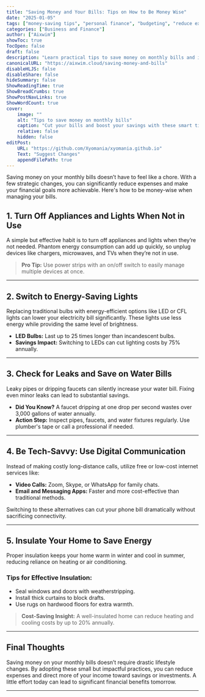 ```yaml
---
title: "Saving Money and Your Bills: Tips on How to Be Money Wise"
date: "2025-01-05"
tags: ["money-saving tips", "personal finance", "budgeting", "reduce expenses", "energy-saving tips"]
categories: ["Business and Finance"]
author: ["Aixwim"]
showToc: true
TocOpen: false
draft: false
description: "Learn practical tips to save money on monthly bills and improve your financial well-being. From energy-saving hacks to smart home practices, start saving today!"
canonicalURL: "https://aixwim.cloud/saving-money-and-bills"
disableHLJS: false
disableShare: false
hideSummary: false
ShowReadingTime: true
ShowBreadCrumbs: true
ShowPostNavLinks: true
ShowWordCount: true
cover:
    image: ""
    alt: "Tips to save money on monthly bills"
    caption: "Cut your bills and boost your savings with these smart tips."
    relative: false
    hidden: false
editPost:
    URL: "https://github.com/Xyomania/xyomania.github.io"
    Text: "Suggest Changes"
    appendFilePath: true
---
```


Saving money on your monthly bills doesn’t have to feel like a chore. With a few strategic changes, you can significantly reduce expenses and make your financial goals more achievable. Here's how to be money-wise when managing your bills.

## 1. **Turn Off Appliances and Lights When Not in Use**

A simple but effective habit is to turn off appliances and lights when they’re not needed. Phantom energy consumption can add up quickly, so unplug devices like chargers, microwaves, and TVs when they’re not in use. 

> **Pro Tip:** Use power strips with an on/off switch to easily manage multiple devices at once.

---

## 2. **Switch to Energy-Saving Lights**

Replacing traditional bulbs with energy-efficient options like LED or CFL lights can lower your electricity bill significantly. These lights use less energy while providing the same level of brightness.

- **LED Bulbs:** Last up to 25 times longer than incandescent bulbs.
- **Savings Impact:** Switching to LEDs can cut lighting costs by 75% annually.

---

## 3. **Check for Leaks and Save on Water Bills**

Leaky pipes or dripping faucets can silently increase your water bill. Fixing even minor leaks can lead to substantial savings.

- **Did You Know?** A faucet dripping at one drop per second wastes over 3,000 gallons of water annually.
- **Action Step:** Inspect pipes, faucets, and water fixtures regularly. Use plumber's tape or call a professional if needed.

---

## 4. **Be Tech-Savvy: Use Digital Communication**

Instead of making costly long-distance calls, utilize free or low-cost internet services like:
- **Video Calls:** Zoom, Skype, or WhatsApp for family chats.
- **Email and Messaging Apps:** Faster and more cost-effective than traditional methods.

Switching to these alternatives can cut your phone bill dramatically without sacrificing connectivity.

---

## 5. **Insulate Your Home to Save Energy**

Proper insulation keeps your home warm in winter and cool in summer, reducing reliance on heating or air conditioning. 

### Tips for Effective Insulation:
- Seal windows and doors with weatherstripping.
- Install thick curtains to block drafts.
- Use rugs on hardwood floors for extra warmth.

> **Cost-Saving Insight:** A well-insulated home can reduce heating and cooling costs by up to 20% annually.

---

## Final Thoughts

Saving money on your monthly bills doesn’t require drastic lifestyle changes. By adopting these small but impactful practices, you can reduce expenses and direct more of your income toward savings or investments. A little effort today can lead to significant financial benefits tomorrow.

---

